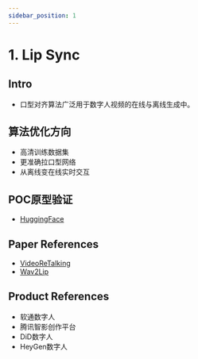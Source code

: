 ```yaml
---
sidebar_position: 1
---
```


# 1. Lip Sync
## Intro
* 口型对齐算法广泛用于数字人视频的在线与离线生成中。

## 算法优化方向
* 高清训练数据集
* 更准确拉口型网络
* 从离线变在线实时交互

## POC原型验证
* [HuggingFace](https://huggingface.co/spaces/weijiang2023/LipSync)

## Paper References
* [VideoReTalking](https://ar5iv.org/abs/2211.14758)
* [Wav2Lip](https://ar5iv.org/abs/2008.10010)

## Product References
* 软通数字人
* 腾讯智影创作平台
* DiD数字人
* HeyGen数字人